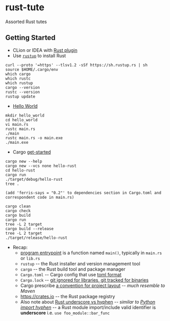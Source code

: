 # rust-tute

Assorted Rust tutes

## Getting Started

- CLion or IDEA with [Rust plugin](https://github.com/intellij-rust/intellij-rust#compatible-ides)
- Use [`rustup`](https://rustup.rs/) to install Rust
```
curl --proto '=https' --tlsv1.2 -sSf https://sh.rustup.rs | sh
source $HOME/.cargo/env
which cargo
which rustc
which rustup
cargo --version
rustc --version
rustup update
```

- [Hello World](https://doc.rust-lang.org/stable/book/ch01-02-hello-world.html)
```
mkdir hello_world
cd hello_world
vi main.rs
rustc main.rs
./main
rustc main.rs -o main.exe
./main.exe
```

- Cargo [get-started](https://www.rust-lang.org/learn/get-started)
```
cargo new --help
cargo new --vcs none hello-rust
cd hello-rust
cargo run
./target/debug/hello-rust
tree .

(add 'ferris-says = "0.2"' to dependencies section in Cargo.toml and correspondent code in main.rs)

cargo clean
cargo check
cargo build
cargo run
tree -L 2 target
cargo build --release
tree -L 2 target
./target/release/hello-rust
```

- Recap:
    - [program entrypoint](https://en.wikipedia.org/wiki/Entry_point#Rust) is a function named `main()`, typically in `main.rs` or `lib.rs`
    - `rustup` -- the Rust installer and version management tool
    - `cargo` -- the Rust build tool and package manager
    - `Cargo.toml` -- Cargo config that use [toml format](https://en.wikipedia.org/wiki/TOML)
    - `Cargo.lock` -- [git ignored for libraries, git tracked for binaries](https://doc.rust-lang.org/cargo/guide/cargo-toml-vs-cargo-lock.html)
    - Cargo prescribe [a convention for project layout](https://doc.rust-lang.org/cargo/guide/project-layout.html) -- _much resemble to Maven_
    - https://crates.io -- the Rust package registry
    - Also note about [Rust underscore vs hyphen](https://www.google.com/search?q=rust+underscore+vs+hyphen) -- _similar to [Python import hyphen](https://www.google.com/search?q=python+import+hyphen)_ -- a Rust module import/include valid identifier is **underscore** i.e. `use foo_module::bar_func`
